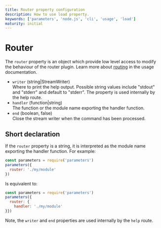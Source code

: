 ```yaml
---
title: Router property configuration
description: How to use load property.
keywords: ['parameters', 'node.js', 'cli', 'usage', 'load']
maturity: initial
---
```


# Router

The `router` property is an object which provide low level access to modify the behaviour of the router plugin. Learn more about [routing](/usage/routing/) in the usage documentation.

* `writer` (string|StreamWriter)   
  Where to print the help output. Possible string values include "stdout" and "stderr" and default to "stderr". The property is used internally by the help route.
* `handler` (function|string)   
  The function or the module name exporting the handler function.
* `end` (boolean, false)   
  Close the stream writer when the command has been processed.

## Short declaration

If the `router` property is a string, it is interpreted as the module name exporting the handler function. For example:

```js
const parameters = require('parameters')
parameters({
  router: './my/module'
})
```

Is equivalent to:

```js
const parameters = require('parameters')
parameters({
  router: {
    handler: './my/module'
}})
```



Note, the `writer` and `end` properties are used internally by the `help` route.
